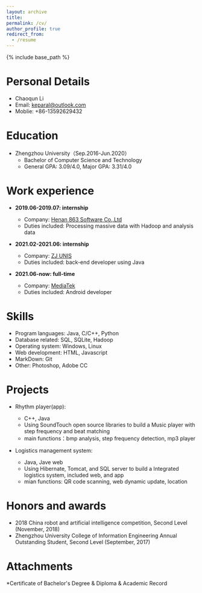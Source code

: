 ```yaml
---
layout: archive
title: 
permalink: /cv/
author_profile: true
redirect_from:
  - /resume
---
```


{% include base_path %}

Personal Details
======

* Chaoqun Li
* Email: keparal@outlook.com
* Moblie: +86-13592629432

Education
======
* Zhengzhou University（Sep.2016-Jun.2020）
  * Bachelor of  Computer Science and Technology
  * General GPA: 3.09/4.0, Major GPA: 3.31/4.0

Work experience
======
* **2019.06-2019.07: internship** 
  * Company: [Henan 863 Software Co.,Ltd](https://www.863soft.com/cn/)
  * Duties included: Processing massive data with Hadoop and analysis data 

* **2021.02-2021.06: internship**
  * Company: [ZJ UNIS](http://www.zjunis.com/zhyy)
  * Duties included: back-end developer using Java

  
* **2021.06-now: full-time**
  * Company: [MediaTek](https://www.mediatek.com/)
  * Duties included: Android developer

  
 Skills
======
* Program languages: Java, C/C++, Python
* Database related: SQL, SQLite, Hadoop
* Operating system: Windows, Linux
* Web development: HTML, Javascript
* MarkDown: Git
* Other: Photoshop, Adobe CC

Projects
======
* Rhythm player(app): 
  * C++, Java
  * Using SoundTouch open source libraries to build a Music player with step frequency and beat matching
  * main functions：bmp analysis, step frequency detection, mp3 player

* Logistics management system:
  * Java, Jave web
  * Using Hibernate, Tomcat, and SQL server to build a Integrated logistics system, included web, and app
  * mian functions: QR code scanning, web dynamic update, location

Honors and awards
=====
*  2018 China robot and artificial intelligence competition, Second Level (November, 2018)
*  Zhengzhou University College of Information Engineering Annual Outstanding Student, Second Level (September, 2017)


Attachments
=====
*Certificate of Bachelor's Degree & Diploma & Academic Record
  
  
